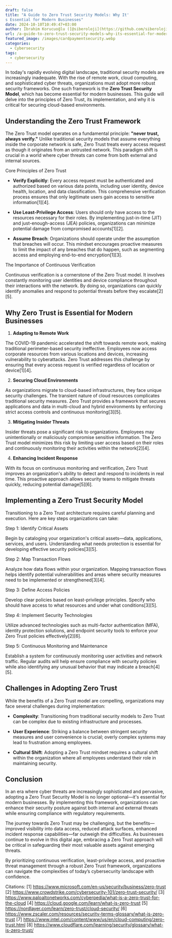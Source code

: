 ```yaml
---
draft: false
title: "A Guide to Zero Trust Security Models: Why It'
s Essential for Modern Businesses"
date: 2024-10-10T10:49:47+03:00
author: İbrahim Korucuoğlu ([@siberoloji](https://github.com/siberoloji))
url: /a-guide-to-zero-trust-security-models-why-its-essential-for-modern-businesses/
featured_image: /images/cardpaymentsecurity.webp
categories:
  - Cybersecurity
tags:
  - cybersecurity
---
```



In today's rapidly evolving digital landscape, traditional security models are increasingly inadequate. With the rise of remote work, cloud computing, and sophisticated cyber threats, organizations must adopt more robust security frameworks. One such framework is the **Zero Trust Security Model**, which has become essential for modern businesses. This guide will delve into the principles of Zero Trust, its implementation, and why it is critical for securing cloud-based environments.



## Understanding the Zero Trust Framework



The Zero Trust model operates on a fundamental principle: **"never trust, always verify."** Unlike traditional security models that assume everything inside the corporate network is safe, Zero Trust treats every access request as though it originates from an untrusted network. This paradigm shift is crucial in a world where cyber threats can come from both external and internal sources.



Core Principles of Zero Trust


* **Verify Explicitly**: Every access request must be authenticated and authorized based on various data points, including user identity, device health, location, and data classification. This comprehensive verification process ensures that only legitimate users gain access to sensitive information[1][4].

* **Use Least-Privilege Access**: Users should only have access to the resources necessary for their roles. By implementing just-in-time (JIT) and just-enough-access (JEA) policies, organizations can minimize potential damage from compromised accounts[1][2].

* **Assume Breach**: Organizations should operate under the assumption that breaches will occur. This mindset encourages proactive measures to limit the impact of any breaches that do happen, such as segmenting access and employing end-to-end encryption[1][3].




The Importance of Continuous Verification



Continuous verification is a cornerstone of the Zero Trust model. It involves constantly monitoring user identities and device compliance throughout their interactions with the network. By doing so, organizations can quickly identify anomalies and respond to potential threats before they escalate[2][5].



## Why Zero Trust is Essential for Modern Businesses



1. **Adapting to Remote Work**



The COVID-19 pandemic accelerated the shift towards remote work, making traditional perimeter-based security ineffective. Employees now access corporate resources from various locations and devices, increasing vulnerability to cyberattacks. Zero Trust addresses this challenge by ensuring that every access request is verified regardless of location or device[1][4].



2. **Securing Cloud Environments**



As organizations migrate to cloud-based infrastructures, they face unique security challenges. The transient nature of cloud resources complicates traditional security measures. Zero Trust provides a framework that secures applications and data in multi-cloud and hybrid environments by enforcing strict access controls and continuous monitoring[3][5].



3. **Mitigating Insider Threats**



Insider threats pose a significant risk to organizations. Employees may unintentionally or maliciously compromise sensitive information. The Zero Trust model minimizes this risk by limiting user access based on their roles and continuously monitoring their activities within the network[2][4].



4. **Enhancing Incident Response**



With its focus on continuous monitoring and verification, Zero Trust improves an organization's ability to detect and respond to incidents in real time. This proactive approach allows security teams to mitigate threats quickly, reducing potential damage[5][6].



## Implementing a Zero Trust Security Model



Transitioning to a Zero Trust architecture requires careful planning and execution. Here are key steps organizations can take:



Step 1: Identify Critical Assets



Begin by cataloging your organization's critical assets—data, applications, services, and users. Understanding what needs protection is essential for developing effective security policies[3][5].



Step 2: Map Transaction Flows



Analyze how data flows within your organization. Mapping transaction flows helps identify potential vulnerabilities and areas where security measures need to be implemented or strengthened[3][4].



Step 3: Define Access Policies



Develop clear policies based on least-privilege principles. Specify who should have access to what resources and under what conditions[3][5].



Step 4: Implement Security Technologies



Utilize advanced technologies such as multi-factor authentication (MFA), identity protection solutions, and endpoint security tools to enforce your Zero Trust policies effectively[2][6].



Step 5: Continuous Monitoring and Maintenance



Establish a system for continuously monitoring user activities and network traffic. Regular audits will help ensure compliance with security policies while also identifying any unusual behavior that may indicate a breach[4][5].



## Challenges in Adopting Zero Trust



While the benefits of a Zero Trust model are compelling, organizations may face several challenges during implementation:


* **Complexity**: Transitioning from traditional security models to Zero Trust can be complex due to existing infrastructure and processes.

* **User Experience**: Striking a balance between stringent security measures and user convenience is crucial; overly complex systems may lead to frustration among employees.

* **Cultural Shift**: Adopting a Zero Trust mindset requires a cultural shift within the organization where all employees understand their role in maintaining security.




## Conclusion



In an era where cyber threats are increasingly sophisticated and pervasive, adopting a Zero Trust Security Model is no longer optional—it's essential for modern businesses. By implementing this framework, organizations can enhance their security posture against both internal and external threats while ensuring compliance with regulatory requirements.



The journey towards Zero Trust may be challenging, but the benefits—improved visibility into data access, reduced attack surfaces, enhanced incident response capabilities—far outweigh the difficulties. As businesses continue to evolve in this digital age, embracing a Zero Trust approach will be critical in safeguarding their most valuable assets against emerging threats.



By prioritizing continuous verification, least-privilege access, and proactive threat management through a robust Zero Trust framework, organizations can navigate the complexities of today’s cybersecurity landscape with confidence.



Citations: [1] https://www.microsoft.com/en-us/security/business/zero-trust [2] https://www.crowdstrike.com/cybersecurity-101/zero-trust-security/ [3] https://www.paloaltonetworks.com/cyberpedia/what-is-a-zero-trust-for-the-cloud [4] https://cloud.google.com/learn/what-is-zero-trust [5] https://nordlayer.com/learn/zero-trust/cloud-security/ [6] https://www.zscaler.com/resources/security-terms-glossary/what-is-zero-trust [7] https://www.intel.com/content/www/us/en/cloud-computing/zero-trust.html [8] https://www.cloudflare.com/learning/security/glossary/what-is-zero-trust/
